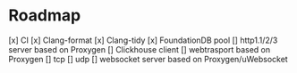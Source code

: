 # Roadmap

[x] CI
[x] Clang-format
[x] Clang-tidy
[x] FoundationDB pool
[] http1.1/2/3 server based on Proxygen
[] Clickhouse client
[] webtrasport based on Proxygen
[] tcp
[] udp
[] websocket server based on Proxygen/uWebsocket
